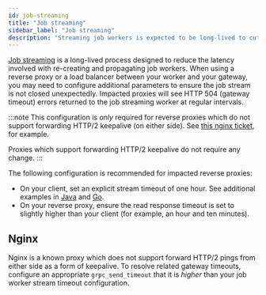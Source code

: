 ```yaml
---
id: job-streaming
title: "Job streaming"
sidebar_label: "Job streaming"
description: "Streaming job workers is expected to be long-lived to cut down on the latency overhead involved with re-creating a stream and propagating this throughout the cluster."
---
```


[Job streaming](../../../components/concepts/job-workers.md#job-streaming) is a long-lived process designed to reduce the latency involved with re-creating and propagating job workers. When using a reverse proxy or a load balancer between your worker and your gateway, you may need to configure additional parameters to ensure the job stream is not closed unexpectedly. Impacted proxies will see HTTP 504 (gateway timeout) errors returned to the job streaming worker at regular intervals.

:::note
This configuration is _only_ required for reverse proxies which do not support forwarding HTTP/2 keepalive (on either side). See [this nginx ticket](https://trac.nginx.org/nginx/ticket/1887), for example.

Proxies which support forwarding HTTP/2 keepalive do not require any change.
:::

The following configuration is recommended for impacted reverse proxies:

- On your client, set an explicit stream timeout of one hour. See additional examples in [Java](../../../../apis-tools/java-client/job-worker) and [Go](../../../../apis-tools/go-client/job-worker).
- On your reverse proxy, ensure the read response timeout is set to slightly higher than your client (for example, an hour and ten minutes).

## Nginx

Nginx is a known proxy which does not support forward HTTP/2 pings from either side as a form of keepalive. To resolve related gateway timeouts, configure an appropriate `grpc_send_timeout` that it is _higher_ than your job worker stream timeout configuration.
